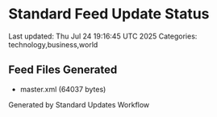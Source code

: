 # Standard Feed Update Status
Last updated: Thu Jul 24 19:16:45 UTC 2025
Categories: technology,business,world

## Feed Files Generated
- master.xml (64037 bytes)

Generated by Standard Updates Workflow
